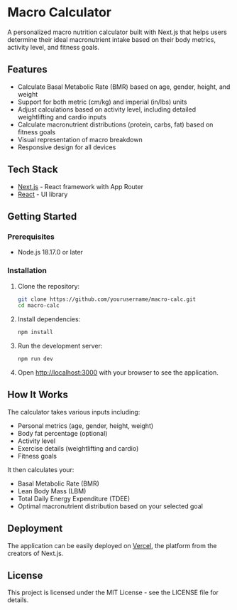# Macro Calculator

A personalized macro nutrition calculator built with Next.js that helps users determine their ideal macronutrient intake based on their body metrics, activity level, and fitness goals.

## Features

- Calculate Basal Metabolic Rate (BMR) based on age, gender, height, and weight
- Support for both metric (cm/kg) and imperial (in/lbs) units
- Adjust calculations based on activity level, including detailed weightlifting and cardio inputs
- Calculate macronutrient distributions (protein, carbs, fat) based on fitness goals
- Visual representation of macro breakdown
- Responsive design for all devices

## Tech Stack

- [Next.js](https://nextjs.org/) - React framework with App Router
- [React](https://react.dev/) - UI library

## Getting Started

### Prerequisites

- Node.js 18.17.0 or later

### Installation

1. Clone the repository:

   ```bash
   git clone https://github.com/yourusername/macro-calc.git
   cd macro-calc
   ```

2. Install dependencies:

   ```bash
   npm install
   ```

3. Run the development server:

   ```bash
   npm run dev
   ```

4. Open [http://localhost:3000](http://localhost:3000) with your browser to see the application.

## How It Works

The calculator takes various inputs including:

- Personal metrics (age, gender, height, weight)
- Body fat percentage (optional)
- Activity level
- Exercise details (weightlifting and cardio)
- Fitness goals

It then calculates your:

- Basal Metabolic Rate (BMR)
- Lean Body Mass (LBM)
- Total Daily Energy Expenditure (TDEE)
- Optimal macronutrient distribution based on your selected goal

## Deployment

The application can be easily deployed on [Vercel](https://vercel.com/), the platform from the creators of Next.js.

## License

This project is licensed under the MIT License - see the LICENSE file for details.
